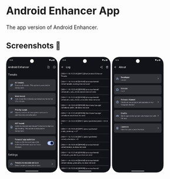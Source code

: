 # Android Enhancer App

The app version of Android Enhancer.

## Screenshots 📱

[<img src="https://github.com/iamlooper/Android-Enhancer-App/raw/main/screenshots/1.png" width=140>](https://github.com/iamlooper/Android-Enhancer-App/raw/main/screenshots/1.png)
[<img src="https://github.com/iamlooper/Android-Enhancer-App/raw/main/screenshots/2.png" width=140>](https://github.com/iamlooper/Android-Enhancer-App/raw/main/screenshots/2.png)
[<img src="https://github.com/iamlooper/Android-Enhancer-App/raw/main/screenshots/3.png" width=140>](https://github.com/iamlooper/Android-Enhancer-App/raw/main/screenshots/3.png)